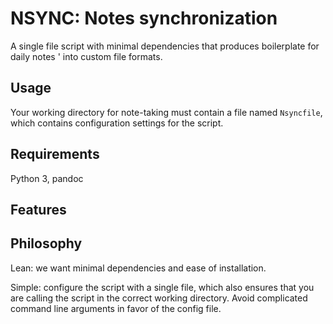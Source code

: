 # NSYNC: Notes synchronization

A single file script with minimal dependencies that produces boilerplate for daily notes '
into custom file formats.

## Usage

Your working directory for note-taking must contain a file named `Nsyncfile`, which contains configuration
settings for the script.

## Requirements

Python 3, pandoc

## Features

## Philosophy

Lean: we want minimal dependencies and ease of installation.

Simple: configure the script with a single file, which also ensures that you are calling the 
script in the correct working directory. Avoid complicated command line arguments in favor of the config file.


